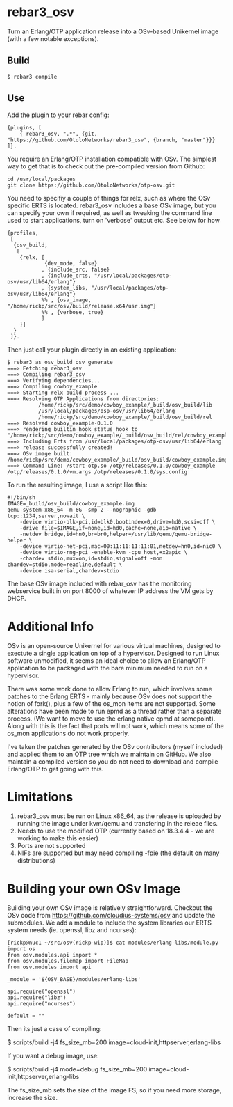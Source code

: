 rebar3_osv
==========

Turn an Erlang/OTP application release into a OSv-based Unikernel image (with a few notable exceptions).

Build
-----

    $ rebar3 compile

Use
---

Add the plugin to your rebar config:

    {plugins, [
        { rebar3_osv, ".*", {git, "https://github.com/OtoloNetworks/rebar3_osv", {branch, "master"}}}
    ]}.

You require an Erlang/OTP installation compatible with OSv. The simplest way to get that is to check out the pre-compiled version from Github:

    cd /usr/local/packages
    git clone https://github.com/OtoloNetworks/otp-osv.git
 
You need to specifiy a couple of things for relx, such as where the
OSv specific ERTS is located. rebar3_osv includes a base OSv image,
but you can specify your own if required, as well as tweaking the
command line used to start applications, turn on 'verbose' output etc. See below for how

    {profiles,
     [
      {osv_build,
       [
        {relx, [
                {dev_mode, false}
               , {include_src, false}
               , {include_erts, "/usr/local/packages/otp-osv/usr/lib64/erlang"}
               , {system_libs, "/usr/local/packages/otp-osv/usr/lib64/erlang"}
               %% , {osv_image, "/home/rickp/src/osv/build/release.x64/usr.img"}
               %% , {verbose, true}
               ]
        }]
      }
     ]}.

Then just call your plugin directly in an existing application:

    $ rebar3 as osv_build osv generate
    ===> Fetching rebar3_osv
    ===> Compiling rebar3_osv
    ===> Verifying dependencies...
    ===> Compiling cowboy_example
    ===> Starting relx build process ...
    ===> Resolving OTP Applications from directories:
              /home/rickp/src/demo/cowboy_example/_build/osv_build/lib
              /usr/local/packages/osp-osv/usr/lib64/erlang
              /home/rickp/src/demo/cowboy_example/_build/osv_build/rel
    ===> Resolved cowboy_example-0.1.0
    ===> rendering builtin_hook_status hook to "/home/rickp/src/demo/cowboy_example/_build/osv_build/rel/cowboy_example/bin/hooks/builtin/status"
    ===> Including Erts from /usr/local/packages/otp-osv/usr/lib64/erlang
    ===> release successfully created!
    ===> OSv image built: /home/rickp/src/demo/cowboy_example/_build/osv_build/cowboy_example.img
    ===> Command Line: /start-otp.so /otp/releases/0.1.0/cowboy_example /otp/releases/0.1.0/vm.args /otp/releases/0.1.0/sys.config

To run the resulting image, I use a script like this:

    #!/bin/sh
    IMAGE=_build/osv_build/cowboy_example.img
    qemu-system-x86_64 -m 6G -smp 2 --nographic -gdb tcp::1234,server,nowait \
        -device virtio-blk-pci,id=blk0,bootindex=0,drive=hd0,scsi=off \
        -drive file=$IMAGE,if=none,id=hd0,cache=none,aio=native \
        -netdev bridge,id=hn0,br=br0,helper=/usr/lib/qemu/qemu-bridge-helper \
        -device virtio-net-pci,mac=00:11:11:11:11:01,netdev=hn0,id=nic0 \
        -device virtio-rng-pci -enable-kvm -cpu host,+x2apic \
        -chardev stdio,mux=on,id=stdio,signal=off -mon chardev=stdio,mode=readline,default \
        -device isa-serial,chardev=stdio

The base OSv image included with rebar_osv has the monitoring
webservice built in on port 8000 of whatever IP address the VM gets by
DHCP.

Additional Info
===============

OSv is an open-source Unikernel for various virtual machines, designed
to exectute a single application on top of a hypervisor. Designed to
run Linux software unmodified, it seems an ideal choice to allow an
Erlang/OTP application to be packaged with the bare minimum needed to
run on a hypervisor.

There was some work done to allow Erlang to run, which involves some
patches to the Erlang ERTS - mainly because OSv does not support the
notion of fork(), plus a few of the os_mon items are not
supported. Some alterations have been made to run epmd as a thread
rather than a separate process. (We want to move to use the erlang
native epmd at somepoint). Along with this is the fact that ports will
not work, which means some of the os_mon applications do not work
properly.

I've taken the patches generated by the OSv contributors (myself
included) and applied them to an OTP tree which we maintain on
GitHub. We also maintain a compiled version so you do not need to
download and compile Erlang/OTP to get going with this.


Limitations
===========

 1. rebar3_osv must be run on Linux x86_64, as the release is uploaded by running the image under kvm/qemu and transfering in the releae files.
 2. Needs to use the modified OTP (currently based on 18.3.4.4 - we are working to make this easier)
 3. Ports are not supported
 4. NIFs are supported but may need compiling -fpie (the default on many distributions)


Building your own OSv Image
===========================

Building your own OSv image is relatively straightforward. Checkout
the OSv code from https://github.com/cloudius-systems/osv and update
the submodules. We add a module to include the system libraries our
ERTS system needs (ie. openssl, libz and ncurses):

    [rickp@nuc1 ~/src/osv(rickp-wip)]$ cat modules/erlang-libs/module.py
    import os
    from osv.modules.api import *
    from osv.modules.filemap import FileMap
    from osv.modules import api

    _module = '${OSV_BASE}/modules/erlang-libs'

    api.require("openssl")
    api.require("libz")
    api.require("ncurses")

    default = ""

Then its just a case of compiling:

  $ scripts/build -j4 fs_size_mb=200 image=cloud-init,httpserver,erlang-libs

If you want a debug image, use:

  $ scripts/build -j4 mode=debug fs_size_mb=200 image=cloud-init,httpserver,erlang-libs

The fs_size_mb sets the size of the image FS, so if you need more storage, increase the size.